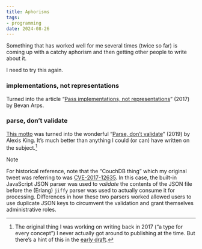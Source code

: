 ```yaml
---
title: Aphorisms
tags: 
- programming
date: 2024-08-26
---
```

Something that has worked well for me several times (twice so far) is coming up with a catchy aphorism and then getting other people to write about it.

I need to try this again.

### implementations, not representations

Turned into the article “[Pass implementations, not representations](https://www.nichesoftware.co.nz/2017/10/14/representation-vs-implementation.html)” (2017) by Bevan Arps. 

### parse, don’t validate

[This motto](https://web.archive.org/web/20220717204533/https://twitter.com/porges/status/1182355121457385472) was turned into the wonderful “[Parse, don’t validate](https://lexi-lambda.github.io/blog/2019/11/05/parse-don-t-validate/)” (2019) by Alexis King. It’s much better than anything I could (or can) have written on the subject.[^1]

[^1]: The original thing I was working on writing back in 2017 (“a type for every concept”) I never actually got around to publishing at the time. But there’s a hint of this in the [early draft](https://github.com/Porges/Porges/commit/637feafd48b57e48eae96af8743f532b36de9d0e#:~:text=Also%2C%20prefer%20normalization%20to%20simple%20validation.).

> [!note]
> 
> For historical reference, note that the “CouchDB thing” which my original tweet was referring to  was [CVE-2017-12635](https://www.cvedetails.com/cve/CVE-2017-12635/). In this case, the built-in JavaScript JSON parser was used to _validate_ the contents of the JSON file before the (Erlang) `jiffy` parser was used to actually consume it for processing. Differences in how these two parsers worked allowed users to use duplicate JSON keys to circumvent the validation and grant themselves administrative roles.

